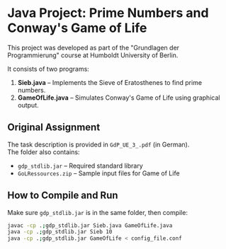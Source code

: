 # Java Project: Prime Numbers and Conway's Game of Life

This project was developed as part of the "Grundlagen der Programmierung" course at Humboldt University of Berlin.

It consists of two programs:

1. **Sieb.java** – Implements the Sieve of Eratosthenes to find prime numbers.
2. **GameOfLife.java** – Simulates Conway's Game of Life using graphical output.

## Original Assignment

The task description is provided in `GdP_UE_3_.pdf` (in German).  
The folder also contains:
- `gdp_stdlib.jar` – Required standard library
- `GoLRessources.zip` – Sample input files for Game of Life

## How to Compile and Run

Make sure `gdp_stdlib.jar` is in the same folder, then compile:

```bash
javac -cp .;gdp_stdlib.jar Sieb.java GameOfLife.java
java -cp .;gdp_stdlib.jar Sieb 10
java -cp .;gdp_stdlib.jar GameOfLife < config_file.conf
```
